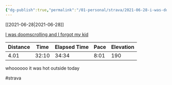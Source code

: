 ```yaml
---
{"dg-publish":true,"permalink":"/01-personal/strava/2021-06-28-i-was-doomscrolling-and-i-forgot-my-kid/"}
---
```



[[2021-06-28\|2021-06-28]]

[I was doomscrolling and I forgot my kid](https://www.strava.com/activities/5544823921)

| Distance | Time  | Elapsed Time | Pace | Elevation |
| -------- | ----- | ------------ | ---- | --------- |
| 4.01     | 32:10 | 34:34        | 8:01 | 190       |


whoooooo it was hot outside today

#strava
